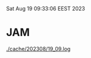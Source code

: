 Sat Aug 19 09:33:06 EEST 2023
# JAM
<a href='./cache/202308/19_09.log'>./cache/202308/19_09.log</a>
